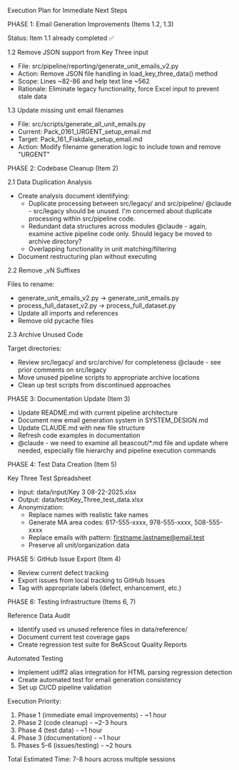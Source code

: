   Execution Plan for Immediate Next Steps                                                                                                    
                                                                                                                                             
  PHASE 1: Email Generation Improvements (Items 1.2, 1.3)                                                                                    
                                                                                                                                             
  Status: Item 1.1 already completed ✅                                                                                                       
                                                                                                                                             
  1.2 Remove JSON support from Key Three input                                                                                               
                                                                                                                                             
  - File: src/pipeline/reporting/generate_unit_emails_v2.py                                                                                  
  - Action: Remove JSON file handling in load_key_three_data() method                                                                        
  - Scope: Lines ~82-86 and help text line ~562                                                                                              
  - Rationale: Eliminate legacy functionality, force Excel input to prevent stale data                                                       
                                                                                                                                             
  1.3 Update missing unit email filenames                                                                                                    
                                                                                                                                             
  - File: src/scripts/generate_all_unit_emails.py                                                                                            
  - Current: Pack_0161_URGENT_setup_email.md                                                                                                 
  - Target: Pack_161_Fiskdale_setup_email.md                                                                                                 
  - Action: Modify filename generation logic to include town and remove "URGENT"                                                             
                                                                                                                                             
  PHASE 2: Codebase Cleanup (Item 2)                                                                                                         
                                                                                                                                             
  2.1 Data Duplication Analysis                                                                                                              
                                                                                                                                             
  - Create analysis document identifying:                                                                                                    
    - Duplicate processing between src/legacy/ and src/pipeline/  @claude - src/legacy should be unused. I'm concerned about duplicate processing within src/pipeline code.                                                                           
    - Redundant data structures across modules @claude - again, examine active pipeline code only. Should legacy be moved to archive directory?
    - Overlapping functionality in unit matching/filtering                                                                                   
  - Document restructuring plan without executing                                                                                            
                                                                                                                                             
  2.2 Remove _vN Suffixes                                                                                                                    
                                                                                                                                             
  Files to rename:                                                                                                                           
  - generate_unit_emails_v2.py → generate_unit_emails.py                                                                                     
  - process_full_dataset_v2.py → process_full_dataset.py                                                                                     
  - Update all imports and references                                                                                                        
  - Remove old pycache files                                                                                                                 
                                                                                                                                             
  2.3 Archive Unused Code                                                                                                                    
                                                                                                                                             
  Target directories:                                                                                                                        
  - Review src/legacy/ and src/archive/ for completeness @claude - see prior comments on src/legacy
  - Move unused pipeline scripts to appropriate archive locations                                                                            
  - Clean up test scripts from discontinued approaches                                                                                       
                                                                                                                                             
  PHASE 3: Documentation Update (Item 3)                                                                                                     
                                                                                                                                             
  - Update README.md with current pipeline architecture                                                                                      
  - Document new email generation system in SYSTEM_DESIGN.md                                                                                 
  - Update CLAUDE.md with new file structure                                                                                                 
  - Refresh code examples in documentation 
  - @claude - we need to examine all beascout/*.md file and update where needed, especially file hierarchy and pipeline execution commands
                                                                                                                                             
  PHASE 4: Test Data Creation (Item 5)                                                                                                       
                                                                                                                                             
  Key Three Test Spreadsheet                                                                                                                 
                                                                                                                                             
  - Input: data/input/Key 3 08-22-2025.xlsx                                                                                                  
  - Output: data/test/Key_Three_test_data.xlsx                                                                                               
  - Anonymization:                                                                                                                           
    - Replace names with realistic fake names                                                                                                
    - Generate MA area codes: 617-555-xxxx, 978-555-xxxx, 508-555-xxxx                                                                       
    - Replace emails with pattern: firstname.lastname@email.test                                                                             
    - Preserve all unit/organization data                                                                                                    
                                                                                                                                             
  PHASE 5: GitHub Issue Export (Item 4)                                                                                                      
                                                                                                                                             
  - Review current defect tracking                                                                                                           
  - Export issues from local tracking to GitHub Issues                                                                                       
  - Tag with appropriate labels (defect, enhancement, etc.)                                                                                  
                                                                                                                                             
  PHASE 6: Testing Infrastructure (Items 6, 7)                                                                                               
                                                                                                                                             
  Reference Data Audit                                                                                                                       
                                                                                                                                             
  - Identify used vs unused reference files in data/reference/                                                                               
  - Document current test coverage gaps                                                                                                      
  - Create regression test suite for BeAScout Quality Reports                                                                                
                                                                                                                                             
  Automated Testing                                                                                                                          
                                                                                                                                             
  - Implement udiff2 alias integration for HTML parsing regression detection                                                                 
  - Create automated test for email generation consistency                                                                                   
  - Set up CI/CD pipeline validation                                                                                                         
                                                                                                                                             
  Execution Priority:                                                                                                                        
                                                                                                                                             
  1. Phase 1 (immediate email improvements) - ~1 hour                                                                                        
  2. Phase 2 (code cleanup) - ~2-3 hours                                                                                                     
  3. Phase 4 (test data) - ~1 hour                                                                                                           
  4. Phase 3 (documentation) - ~1 hour                                                                                                       
  5. Phases 5-6 (issues/testing) - ~2 hours                                                                                                  
                                                                                                                                             
  Total Estimated Time: 7-8 hours across multiple sessions      